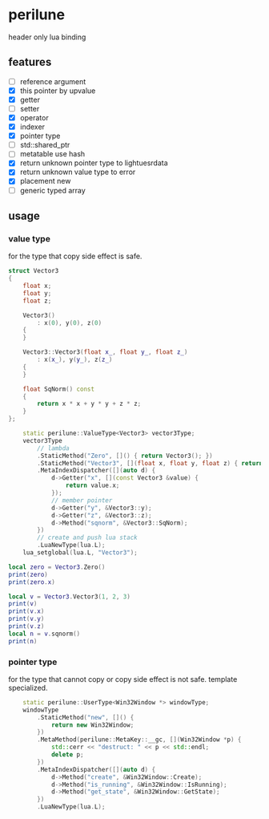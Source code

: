 # perilune

header only lua binding

## features

* [ ] reference argument
* [x] this pointer by upvalue
* [x] getter
* [ ] setter
* [x] operator
* [x] indexer
* [x] pointer type
* [ ] std::shared_ptr
* [ ] metatable use hash
* [x] return unknown pointer type to lightuesrdata
* [x] return unknown value type to error
* [x] placement new
* [ ] generic typed array

## usage

### value type

for the type that copy side effect is safe.

```c++
struct Vector3
{
    float x;
    float y;
    float z;

    Vector3()
        : x(0), y(0), z(0)
    {
    }

    Vector3::Vector3(float x_, float y_, float z_)
        : x(x_), y(y_), z(z_)
    {
    }

    float SqNorm() const
    {
        return x * x + y * y + z * z;
    }
};
```

```c++
    static perilune::ValueType<Vector3> vector3Type;
    vector3Type
        // lambda
        .StaticMethod("Zero", []() { return Vector3(); })
        .StaticMethod("Vector3", [](float x, float y, float z) { return Vector3(x, y, z); })
        .MetaIndexDispatcher([](auto d) {
            d->Getter("x", [](const Vector3 &value) {
                return value.x;
            });
            // member pointer
            d->Getter("y", &Vector3::y);
            d->Getter("z", &Vector3::z);
            d->Method("sqnorm", &Vector3::SqNorm);
        })
        // create and push lua stack
        .LuaNewType(lua.L);
    lua_setglobal(lua.L, "Vector3");
```

```lua
local zero = Vector3.Zero()
print(zero)
print(zero.x)

local v = Vector3.Vector3(1, 2, 3)
print(v)
print(v.x)
print(v.y)
print(v.z)
local n = v.sqnorm()
print(n)
```

### pointer type

for the type that cannot copy or copy side effect is not safe.
template specialized.

```cpp
    static perilune::UserType<Win32Window *> windowType;
    windowType
        .StaticMethod("new", []() {
            return new Win32Window;
        })
        .MetaMethod(perilune::MetaKey::__gc, [](Win32Window *p) {
            std::cerr << "destruct: " << p << std::endl;
            delete p;
        })
        .MetaIndexDispatcher([](auto d) {
            d->Method("create", &Win32Window::Create);
            d->Method("is_running", &Win32Window::IsRunning);
            d->Method("get_state", &Win32Window::GetState);
        })
        .LuaNewType(lua.L);
```
